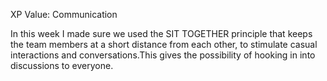 XP Value: Communication

In this week I made sure we used the SIT TOGETHER principle that keeps the team members at a short distance from each other, to stimulate casual interactions and conversations.This gives the possibility of hooking in into discussions to everyone.




